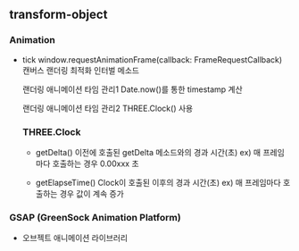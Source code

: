 ## transform-object

### Animation

- tick
  window.requestAnimationFrame(callback: FrameRequestCallback)
  캔버스 랜더링 최적화 인터벌 메소드

  랜더링 애니메이션 타임 관리1
  Date.now()를 통한 timestamp 계산

  랜더링 애니메이션 타임 관리2
  THREE.Clock() 사용

  ### THREE.Clock

  - getDelta()
    이전에 호출된 getDelta 메소드와의 경과 시간(초)
    ex) 매 프레임마다 호출하는 경우 0.00xxx 초

  - getElapseTime()
    Clock이 호출된 이후의 경과 시간(초)
    ex) 매 프레임마다 호출하는 경우 값이 계속 증가

### GSAP (GreenSock Animation Platform)

- 오브젝트 애니메이션 라이브러리
